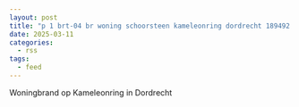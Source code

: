 ```yaml
---
layout: post
title: "p 1 brt-04 br woning schoorsteen kameleonring dordrecht 189492 186651 186632 186531"
date: 2025-03-11
categories: 
  - rss
tags: 
  - feed
---
```


Woningbrand op Kameleonring in Dordrecht
